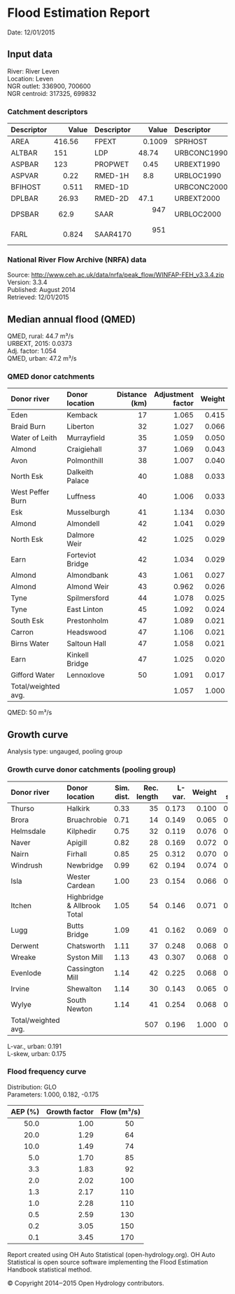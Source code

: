 # Flood Estimation Report

Date:          12/01/2015

## Input data

River:         River Leven  
Location:      Leven  
NGR outlet:    336900, 700600    
NGR centroid:  317325, 699832  

### Catchment descriptors

Descriptor   |      Value | Descriptor  |      Value | Descriptor  |      Value 
:------------|-----------:|:------------|-----------:|:------------|----------:
AREA         |   416.56   | FPEXT       |     0.1009 | SPRHOST     |    34.62  
ALTBAR       |   151      | LDP         |    48.74   | URBCONC1990 |     0.754 
ASPBAR       |   123      | PROPWET     |     0.45   | URBEXT1990  |           
ASPVAR       |     0.22   | RMED-1H     |     8.8    | URBLOC1990  |     0.738 
BFIHOST      |     0.511  | RMED-1D     |            | URBCONC2000 |     0.830 
DPLBAR       |    26.93   | RMED-2D     |    47.1    | URBEXT2000  |     0.0361
DPSBAR       |    62.9    | SAAR        |   947      | URBLOC2000  |     0.702 
FARL         |     0.824  | SAAR4170    |   951      |             |           

### National River Flow Archive (NRFA) data

Source:        http://www.ceh.ac.uk/data/nrfa/peak_flow/WINFAP-FEH_v3.3.4.zip  
Version:       3.3.4  
Published:     August 2014  
Retrieved:     12/01/2015

## Median annual flood (QMED) 

QMED, rural:   44.7 m³/s  
URBEXT, 2015:  0.0373  
Adj. factor:   1.054  
QMED, urban:   47.2 m³/s

### QMED donor catchments

Donor river         | Donor location                 | Distance (km)| Adjustment factor | Weight
:-------------------|:-------------------------------|-------------:|------------------:|------:
Eden                | Kemback                        |           17 |             1.065 |  0.415
Braid Burn          | Liberton                       |           32 |             1.027 |  0.066
Water of Leith      | Murrayfield                    |           35 |             1.059 |  0.050
Almond              | Craigiehall                    |           37 |             1.069 |  0.043
Avon                | Polmonthill                    |           38 |             1.007 |  0.040
North Esk           | Dalkeith Palace                |           40 |             1.088 |  0.033
West Peffer Burn    | Luffness                       |           40 |             1.006 |  0.033
Esk                 | Musselburgh                    |           41 |             1.134 |  0.030
Almond              | Almondell                      |           42 |             1.041 |  0.029
North Esk           | Dalmore Weir                   |           42 |             1.025 |  0.029
Earn                | Forteviot Bridge               |           42 |             1.034 |  0.029
Almond              | Almondbank                     |           43 |             1.061 |  0.027
Almond              | Almond Weir                    |           43 |             0.962 |  0.026
Tyne                | Spilmersford                   |           44 |             1.078 |  0.025
Tyne                | East Linton                    |           45 |             1.092 |  0.024
South Esk           | Prestonholm                    |           47 |             1.089 |  0.021
Carron              | Headswood                      |           47 |             1.106 |  0.021
Birns Water         | Saltoun Hall                   |           47 |             1.058 |  0.021
Earn                | Kinkell Bridge                 |           47 |             1.025 |  0.020
Gifford Water       | Lennoxlove                     |           50 |             1.091 |  0.017
Total/weighted avg. |                                |              |             1.057 |  1.000

QMED:          50 m³/s

## Growth curve

Analysis type: ungauged, pooling group

### Growth curve donor catchments (pooling group)

Donor river         | Donor location                 | Sim. dist. | Rec. length | L-var. | Weight | L-skew | Weight
:-------------------|:-------------------------------|-----------:|------------:|-------:|-------:|-------:|------:
Thurso              | Halkirk                        |       0.33 |          35 |  0.173 |  0.100 |  0.102 |  0.086
Brora               | Bruachrobie                    |       0.71 |          14 |  0.149 |  0.065 |  0.101 |  0.049
Helmsdale           | Kilphedir                      |       0.75 |          32 |  0.119 |  0.076 |  0.117 |  0.071
Naver               | Apigill                        |       0.82 |          28 |  0.169 |  0.072 |  0.126 |  0.067
Nairn               | Firhall                        |       0.85 |          25 |  0.312 |  0.070 |  0.325 |  0.064
Windrush            | Newbridge                      |       0.99 |          62 |  0.194 |  0.074 |  0.241 |  0.082
Isla                | Wester Cardean                 |       1.00 |          23 |  0.154 |  0.066 |  0.077 |  0.062
Itchen              | Highbridge & Allbrook Total    |       1.05 |          54 |  0.146 |  0.071 |  0.138 |  0.079
Lugg                | Butts Bridge                   |       1.09 |          41 |  0.162 |  0.069 |  0.046 |  0.074
Derwent             | Chatsworth                     |       1.11 |          37 |  0.248 |  0.068 |  0.211 |  0.072
Wreake              | Syston Mill                    |       1.13 |          43 |  0.307 |  0.068 |  0.393 |  0.075
Evenlode            | Cassington Mill                |       1.14 |          42 |  0.225 |  0.068 |  0.133 |  0.075
Irvine              | Shewalton                      |       1.14 |          30 |  0.143 |  0.065 |  0.206 |  0.068
Wylye               | South Newton                   |       1.14 |          41 |  0.254 |  0.068 |  0.137 |  0.074
Total/weighted avg. |                                |            |         507 |  0.196 |  1.000 |  0.169 |  1.000

L-var., urban: 0.191  
L-skew, urban: 0.175

### Flood frequency curve

Distribution:  GLO  
Parameters:    1.000, 0.182, -0.175  

AEP (%) | Growth factor | Flow (m³/s)
-------:|--------------:|-----------:
   50.0 |          1.00 |        50  
   20.0 |          1.29 |        64  
   10.0 |          1.49 |        74  
    5.0 |          1.70 |        85  
    3.3 |          1.83 |        92  
    2.0 |          2.02 |       100  
    1.3 |          2.17 |       110  
    1.0 |          2.28 |       110  
    0.5 |          2.59 |       130  
    0.2 |          3.05 |       150  
    0.1 |          3.45 |       170  


Report created using OH Auto Statistical (open-hydrology.org). OH Auto Statistical is open source software implementing 
the Flood Estimation Handbook statistical method.

© Copyright 2014‒2015 Open Hydrology contributors.